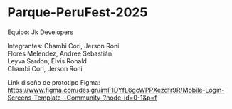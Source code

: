 # Parque-PeruFest-2025
Equipo: Jk Developers

Integrantes:
Chambi Cori, Jerson Roni                       
Flores Melendez, Andree Sebastián           
Leyva Sardon, Elvis Ronald	                  
Chambi Cori, Jerson Roni   	                

Link diseño de prototipo Figma: https://www.figma.com/design/imF1DYfL6gcWPPXezdfr9R/Mobile-Login-Screens-Template--Community-?node-id=0-1&p=f